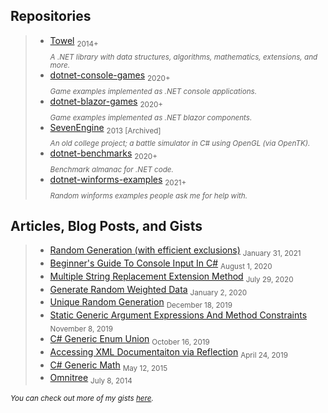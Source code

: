 ## Repositories

> - [Towel](https://github.com/ZacharyPatten/Towel) <sub>2014+</sub><br /><sub>_A .NET library with data structures, algorithms, mathematics, extensions, and more._</sub>
> - [dotnet-console-games](https://github.com/ZacharyPatten/dotnet-console-games) <sub>2020+</sub><br /><sub>_Game examples implemented as .NET console applications._</sub>
> - [dotnet-blazor-games](https://github.com/ZacharyPatten/dotnet-blazor-games) <sub>2020+</sub><br /><sub>_Game examples implemented as .NET blazor components._</sub>
> - [SevenEngine](https://github.com/ZacharyPatten/SevenEngine) <sub>2013 [Archived]</sub> <br /><sub>_An old college project; a battle simulator in C# using OpenGL (via OpenTK)._</sub>
> - [dotnet-benchmarks](https://github.com/dotneters/dotnet-benchmarks) <sub>2020+</sub><br /><sub>_Benchmark almanac for .NET code._</sub>
> - [dotnet-winforms-examples](https://github.com/ZacharyPatten/dotnet-winforms-examples) <sub>2021+</sub><br /><sub>_Random winforms examples people ask me for help with._</sub>

## Articles, Blog Posts, and Gists

> - [Random Generation (with efficient exclusions)](https://gist.github.com/ZacharyPatten/8de188b2bd358ab5c3517cbb55e83632) <sub>January 31, 2021</sub>
> - [Beginner's Guide To Console Input In C#](https://gist.github.com/ZacharyPatten/798ed612d692a560bdd529367b6a7dbd) <sub>August 1, 2020</sub>
> - [Multiple String Replacement Extension Method](https://gist.github.com/ZacharyPatten/defc9b1308bb138ef3bb8b1f8720227e) <sub>July 29, 2020</sub>
> - [Generate Random Weighted Data](https://gist.github.com/ZacharyPatten/728658c5bc13634ee10cdaf3d6ac7baa) <sub>January 2, 2020</sub>
> - [Unique Random Generation](https://gist.github.com/ZacharyPatten/c9b43a2c9e8a5a5523883e77410f742d) <sub>December 18, 2019</sub>
> - [Static Generic Argument Expressions And Method Constraints](https://gist.github.com/ZacharyPatten/bdd44cae81155484e6ab5b7555390003) <sub>November 8, 2019</sub>
> - [C# Generic Enum Union](https://gist.github.com/ZacharyPatten/201777593c35b11ea2d90066320113f1) <sub>October 16, 2019</sub>
> - [Accessing XML Documentaiton via Reflection](https://gist.github.com/ZacharyPatten/31a40b2f6cea4cb7a4036ccf174acd41) <sub>April 24, 2019</sub>
> - [C# Generic Math](https://gist.github.com/ZacharyPatten/8e1395a94928f2c7715cf939b0d0389c) <sub>May 12, 2015</sub>
> - [Omnitree](https://gist.github.com/ZacharyPatten/f21fc5c6835faea9be8ae4baab4e294e) <sub>July 8, 2014</sub>

<sub>_You can check out more of my gists [here](https://gist.github.com/ZacharyPatten)._</sub>
